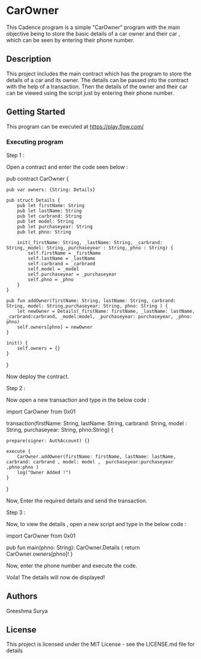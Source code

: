 # CarOwner

This Cadence program is a simple "CarOwner" program with the main objective being to store the basic details of a car owner and their car , which can be seen by entering their phone number.

## Description

This project includes the main contract which has the program to store the details of a car and its owner. The details can be passed into the contract with the help of a transaction. Then the details of the owner and their car can be viewed using the script just by entering their phone number.

## Getting Started

This program can be executed at https://play.flow.com/

### Executing program

Step 1 :

Open a contract and enter the code seen below : 

  pub contract CarOwner {

    pub var owners: {String: Details}
    
    pub struct Details {
        pub let firstName: String
        pub let lastName: String
        pub let carbrand: String
        pub let model: String
        pub let purchaseyear: String
        pub let phno: String

        init(_firstName: String, _lastName: String, _carbrand: String,_model: String,_purchaseyear : String,_phno : String) {
            self.firstName = _firstName
            self.lastName = _lastName
            self.carbrand = _carbrand
            self.model = _model
            self.purchaseyear = _purchaseyear
            self.phno = _phno
        }
    }

    pub fun addOwner(firstName: String, lastName: String, carbrand: String, model: String,purchaseyear: String, phno: String ) {
        let newOwner = Details(_firstName: firstName, _lastName: lastName, _carbrand:carbrand, _model:model, _purchaseyear: purchaseyear, _phno: phno)
        self.owners[phno] = newOwner
    }

    init() {
        self.owners = {}
    }

}

Now deploy the contract.

Step 2 :

Now open a new transaction and type in the below code :

  import CarOwner from 0x01

transaction(firstName: String, lastName: String, carbrand: String, model : String, purchaseyear: String, phno:String) {

    prepare(signer: AuthAccount) {}

    execute {
        CarOwner.addOwner(firstName: firstName, lastName: lastName, carbrand: carbrand , model: model ,  purchaseyear:purchaseyear ,phno:phno )
        log("Owner Added !")
    }
}

Now, Enter the required details and send the transaction.

Step 3 :

Now, to view the details , open a new script and type in the below code :

import CarOwner from 0x01

pub fun main(phno: String): CarOwner.Details {
    return CarOwner.owners[phno]!
}

Now, enter the phone number and execute the code.

Voila! The details will now de displayed!

## Authors

Greeshma Surya

## License

This project is licensed under the MIT License - see the LICENSE.md file for details
